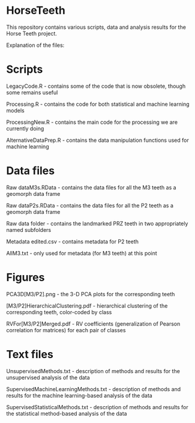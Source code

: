 # HorseTeeth

This repository contains various scripts, data and analysis results for the Horse Teeth project. 

Explanation of the files:

# Scripts

LegacyCode.R - contains some of the code that is now obsolete, though some remains useful

Processing.R - contains the code for both statistical and machine learning models

ProcessingNew.R - contains the main code for the processing we are currently doing

AlternativeDataPrep.R - contains the data manipulation functions used for machine learning

# Data files

Raw dataM3s.RData - contains the data files for all the M3 teeth as a geomorph data frame

Raw dataP2s.RData - contains the data files for all the P2 teeth as a geomorph data frame

Raw data folder - contains the landmarked PRZ teeth in two appropriately named subfolders

Metadata edited.csv - contains metadata for P2 teeth

AllM3.txt - only used for metadata (for M3 teeth) at this point

# Figures

PCA3D[M3/P2].png - the 3-D PCA plots for the corresponding teeth

[M3/P2]HierarchicalClustering.pdf - hierarchical clustering of the corresponding teeth, color-coded by class

RVFor[M3/P2]Merged.pdf - RV coefficients (generalization of Pearson correlation for matrices) for each pair of classes

# Text files

UnsupervisedMethods.txt - description of methods and results for the unsupervised analysis of the data

SupervisedMachineLearningMethods.txt - description of methods and results for the machine learning-based analysis of the data

SupervisedStatisticalMethods.txt - description of methods and results for the statistical method-based analysis of the data
